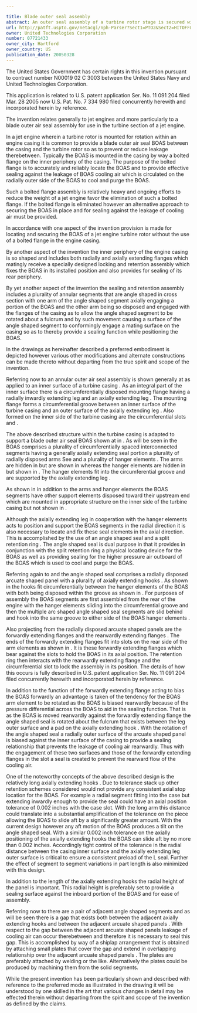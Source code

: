 ```yaml
---

title: Blade outer seal assembly
abstract: An outer seal assembly of a turbine rotor stage is secured within a circumferential groove of the turbine casing in such a manner as to both fix the outer seal assembly in its installed position and also provide for sealing around its outer periphery so as to thereby prevent the leakage of cooling air therearound. A plurality of arcuate elements having an angle-shaped cross sectional profile are provided to interface between radially extending arms of the outer seal assembly and the inner surface of the casing, with a locking mechanism then being applied to secure the two structures in their installed positions. Each of the arcuate elements includes a radially extending panel, a plurality of forwardly extending hooks that are disposed within a groove in the casing, and a second forwardly extending flange that engages the rear surface of the outer seal assembly arm. As the outer seal assembly arm is urged rearwardly during operation, the arcuate element is caused to rotate about a fulcrum in the circumferential groove such that a radially outer edge of the radially extending panel is urged against a casing inner surface so as to thereby enhance the sealing relationship therebetween.
url: http://patft.uspto.gov/netacgi/nph-Parser?Sect1=PTO2&Sect2=HITOFF&p=1&u=%2Fnetahtml%2FPTO%2Fsearch-adv.htm&r=1&f=G&l=50&d=PALL&S1=07721433&OS=07721433&RS=07721433
owner: United Technologies Corporation
number: 07721433
owner_city: Hartford
owner_country: US
publication_date: 20050328
---
```

The United States Government has certain rights in this invention pursuant to contract number N00019 02 C 3003 between the United States Navy and United Technologies Corporation.

This application is related to U.S. patent application Ser. No. 11 091 204 filed Mar. 28 2005 now U.S. Pat. No. 7 334 980 filed concurrently herewith and incorporated herein by reference.

The invention relates generally to jet engines and more particularly to a blade outer air seal assembly for use in the turbine section of a jet engine.

In a jet engine wherein a turbine rotor is mounted for rotation within an engine casing it is common to provide a blade outer air seal BOAS between the casing and the turbine rotor so as to prevent or reduce leakage therebetween. Typically the BOAS is mounted in the casing by way a bolted flange on the inner periphery of the casing. The purpose of the bolted flange is to accurately and reliably locate the BOAS and to provide effective sealing against the leakage of BOAS cooling air which is circulated on the radially outer side of the BOAS to cool and purge the BOAS.

Such a bolted flange assembly is relatively heavy and ongoing efforts to reduce the weight of a jet engine favor the elimination of such a bolted flange. If the bolted flange is eliminated however an alternative approach to securing the BOAS in place and for sealing against the leakage of cooling air must be provided.

In accordance with one aspect of the invention provision is made for locating and securing the BOAS of a jet engine turbine rotor without the use of a bolted flange in the engine casing.

By another aspect of the invention the inner periphery of the engine casing is so shaped and includes both radially and axially extending flanges which matingly receive a specially designed locking and retention assembly which fixes the BOAS in its installed position and also provides for sealing of its rear periphery.

By yet another aspect of the invention the sealing and retention assembly includes a plurality of annular segments that are angle shaped in cross section with one arm of the angle shaped segment axially engaging a portion of the BOAS and the other arm being so disposed and engaged with the flanges of the casing as to allow the angle shaped segment to be rotated about a fulcrum and by such movement causing a surface of the angle shaped segment to conformingly engage a mating surface on the casing so as to thereby provide a sealing function while positioning the BOAS.

In the drawings as hereinafter described a preferred embodiment is depicted however various other modifications and alternate constructions can be made thereto without departing from the true spirit and scope of the invention.

Referring now to an annular outer air seal assembly is shown generally at as applied to an inner surface of a turbine casing . As an integral part of the inner surface there is a circumferentially disposed mounting flange having a radially inwardly extending leg and an axially extending leg . The mounting flange forms a circumferential groove between an inner surface of the turbine casing and an outer surface of the axially extending leg . Also formed on the inner side of the turbine casing are the circumferential slots and .

The above described structure within the turbine casing is adapted to support a blade outer air seal BOAS shown at in . As will be seen in the BOAS comprises a plurality of circumferentially spaced interconnected segments having a generally axially extending seal portion a plurality of radially disposed arms See and a plurality of hanger elements . The arms are hidden in but are shown in whereas the hanger elements are hidden in but shown in . The hanger elements fit into the circumferential groove and are supported by the axially extending leg .

As shown in in addition to the arms and hanger elements the BOAS segments have other support elements disposed toward their upstream end which are mounted in appropriate structure on the inner side of the turbine casing but not shown in .

Although the axially extending leg in cooperation with the hanger elements acts to position and support the BOAS segments in the radial direction it is also necessary to locate and fix these seal elements in the axial direction. This is accomplished by the use of an angle shaped seal and a split retention ring . The angle shaped seal is dual purpose in that it provides in conjunction with the split retention ring a physical locating device for the BOAS as well as providing sealing for the higher pressure air outboard of the BOAS which is used to cool and purge the BOAS.

Referring again to and the angle shaped seal comprises a radially disposed arcuate shaped panel with a plurality of axially extending hooks . As shown in the hooks fit circumferentially between the hanger elements of the BOAS with both being disposed within the groove as shown in . For purposes of assembly the BOAS segments are first assembled from the rear of the engine with the hanger elements sliding into the circumferential groove and then the multiple arc shaped angle shaped seal segments are slid behind and hook into the same groove to either side of the BOAS hanger elements .

Also projecting from the radially disposed arcuate shaped panels are the forwardly extending flanges and the rearwardly extending flanges . The ends of the forwardly extending flanges fit into slots on the rear side of the arm elements as shown in . It is these forwardly extending flanges which bear against the slots to hold the BOAS in its axial position. The retention ring then interacts with the rearwardly extending flange and the circumferential slot to lock the assembly in its position. The details of how this occurs is fully described in U.S. patent application Ser. No. 11 091 204 filed concurrently herewith and incorporated herein by reference.

In addition to the function of the forwardly extending flange acting to bias the BOAS forwardly an advantage is taken of the tendency for the BOAS arm element to be rotated as the BOAS is biased rearwardly because of the pressure differential across the BOAS to aid in the sealing function. That is as the BOAS is moved rearwardly against the forwardly extending flange the angle shaped seal is rotated about the fulcrum that exists between the leg outer surface and a pad on the axially extending hook . With the rotation of the angle shaped seal a radially outer surface of the arcuate shaped panel is biased against the inner surface of the casing to provide a sealing relationship that prevents the leakage of cooling air rearwardly. Thus with the engagement of these two surfaces and those of the forwardly extending flanges in the slot a seal is created to prevent the rearward flow of the cooling air.

One of the noteworthy concepts of the above described design is the relatively long axially extending hooks . Due to tolerance stack up other retention schemes considered would not provide any consistent axial stop location for the BOAS. For example a radial segment fitting into the case but extending inwardly enough to provide the seal could have an axial position tolerance of 0.002 inches with the case slot. With the long arm this distance could translate into a substantial amplification of the tolerance on the piece allowing the BOAS to slide aft by a significantly greater amount. With the current design however any aft motion of the BOAS produces a tilt on the angle shaped seal. With a similar 0.002 inch tolerance on the axially positioning of the axially extending hooks the BOAS can slide aft by no more than 0.002 inches. Accordingly tight control of the tolerance in the radial distance between the casing inner surface and the axially extending leg outer surface is critical to ensure a consistent preload of the L seal. Further the effect of segment to segment variations in part length is also minimized with this design.

In addition to the length of the axially extending hooks the radial height of the panel is important. This radial height is preferably set to provide a sealing surface against the inboard portion of the BOAS and for ease of assembly.

Referring now to there are a pair of adjacent angle shaped segments and as will be seen there is a gap that exists both between the adjacent axially extending hooks and between the adjacent arcuate shaped panels . With respect to the gap between the adjacent arcuate shaped panels leakage of cooling air can occur therebetween and therefore it is necessary to seal this gap. This is accomplished by way of a shiplap arrangement that is obtained by attaching small plates that cover the gap and extend in overlapping relationship over the adjacent arcuate shaped panels . The plates are preferably attached by welding or the like. Alternatively the plates could be produced by machining them from the solid segments.

While the present invention has been particularly shown and described with reference to the preferred mode as illustrated in the drawing it will be understood by one skilled in the art that various changes in detail may be effected therein without departing from the spirit and scope of the invention as defined by the claims.

